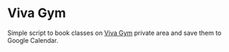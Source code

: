 # Viva Gym

Simple script to book classes on [Viva Gym](https://www.vivagym.es/) private area and save them to Google Calendar.
